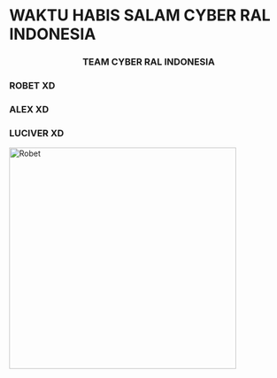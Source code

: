 # WAKTU HABIS SALAM CYBER RAL INDONESIA


<h3 align="center">TEAM CYBER RAL INDONESIA</h3>

<h3 align="left">ROBET XD</h3>
<p align="left">
</p>

<h3 align="left">ALEX XD</h3>
<h3 align="left">LUCIVER XD</h3>
<p><a href="https://ko-fi.com/Robet"> <img align="left" src="https://www.top4top.me/do.php?imgf=top4top_meb7314c99761c1.jpg" height="400" width="410" alt="Robet" /></a></p><br><br>

